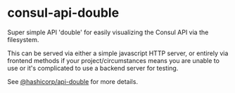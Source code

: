 # consul-api-double

Super simple API 'double' for easily visualizing the Consul API via the filesystem.

This can be served via either a simple javascript HTTP server, or entirely via frontend methods if your project/circumstances means you are unable to use or it's complicated to use a backend server for testing.

See [@hashicorp/api-double](https://github.com/hashicorp/api-double/) for more details.
